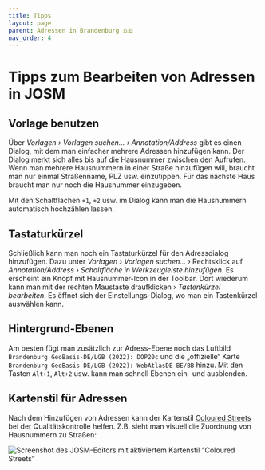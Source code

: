 ```yaml
---
title: Tipps
layout: page
parent: Adressen in Brandenburg 🇩🇪
nav_order: 4
---
```


# Tipps zum Bearbeiten von Adressen in JOSM


## Vorlage benutzen

Über *Vorlagen › Vorlagen suchen… › Annotation/Address* gibt es einen Dialog,
mit dem man einfacher mehrere Adressen hinzufügen kann. Der Dialog merkt sich
alles bis auf die Hausnummer zwischen den Aufrufen. Wenn man mehrere
Hausnummern in einer Straße hinzufügen will, braucht man nur einmal
Straßenname, PLZ usw. einzutippen. Für das nächste Haus braucht man nur noch
die Hausnummer einzugeben.

Mit den Schaltflächen `+1`, `+2` usw. im Dialog kann man die Hausnummern
automatisch hochzählen lassen.


## Tastaturkürzel

Schließlich kann man noch ein Tastaturkürzel für den Adressdialog hinzufügen.
Dazu unter *Vorlagen › Vorlagen suchen… ›* Rechtsklick auf *Annotation/Address
› Schaltfläche in Werkzeugleiste hinzufügen*. Es erscheint ein Knopf mit
Hausnummer-Icon in der Toolbar. Dort wiederum kann man mit der rechten
Maustaste draufklicken › *Tastenkürzel bearbeiten*. Es öffnet sich der
Einstellungs-Dialog, wo man ein Tastenkürzel auswählen kann.


## Hintergrund-Ebenen

Am besten fügt man zusätzlich zur Adress-Ebene noch das Luftbild `Brandenburg
GeoBasis-DE/LGB (2022): DOP20c` und die „offizielle“ Karte `Brandenburg
GeoBasis-DE/LGB (2022): WebAtlasDE BE/BB` hinzu. Mit den Tasten `Alt+1`,
`Alt+2` usw. kann man schnell Ebenen ein- und ausblenden.


## Kartenstil für Adressen

Nach dem Hinzufügen von Adressen kann der Kartenstil
[Coloured Streets](https://josm.openstreetmap.de/wiki/Styles/Coloured_Streets)
bei der Qualitätskontrolle helfen. Z.B. sieht man visuell die Zuordnung von
Hausnummern zu Straßen:

![Screenshot des JOSM-Editors mit aktiviertem Kartenstil “Coloured Streets”](/brandenburg-addresses/assets/images/coloured_streets.jpg)

